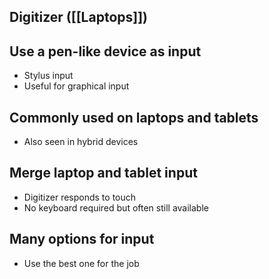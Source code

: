 ## Digitizer ([[Laptops]])

## Use a pen-like device as input
- Stylus input
- Useful for graphical input

## Commonly used on laptops and tablets
- Also seen in hybrid devices

## Merge laptop and tablet input
- Digitizer responds to touch
- No keyboard required but often still available

## Many options for input
- Use the best one for the job